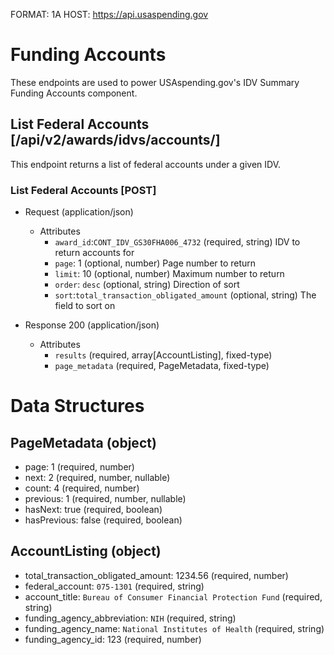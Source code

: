 FORMAT: 1A
HOST: https://api.usaspending.gov

# Funding Accounts

These endpoints are used to power USAspending.gov's IDV Summary Funding Accounts component.

## List Federal Accounts [/api/v2/awards/idvs/accounts/]

This endpoint returns a list of federal accounts under a given IDV.


### List Federal Accounts [POST]
+ Request (application/json)
    + Attributes
        + `award_id`:`CONT_IDV_GS30FHA006_4732` (required, string) 
            IDV to return accounts for
        + `page`: 1 (optional, number)
            Page number to return
        + `limit`: 10 (optional, number)
            Maximum number to return
        + `order`: `desc` (optional, string)
            Direction of sort
        + `sort`:`total_transaction_obligated_amount` (optional, string)
            The field to sort on

+ Response 200 (application/json)
    + Attributes 
       + `results` (required, array[AccountListing], fixed-type)
       + `page_metadata` (required, PageMetadata, fixed-type)


# Data Structures

## PageMetadata (object)
+ page: 1 (required, number)
+ next: 2 (required, number, nullable)
+ count: 4 (required, number)
+ previous: 1 (required, number, nullable)
+ hasNext: true (required, boolean)
+ hasPrevious: false (required, boolean)

## AccountListing (object)
+ total_transaction_obligated_amount: 1234.56 (required, number)
+ federal_account: `075-1301` (required, string)
+ account_title: `Bureau of Consumer Financial Protection Fund` (required, string)
+ funding_agency_abbreviation: `NIH` (required, string)
+ funding_agency_name: `National Institutes of Health` (required, string)
+ funding_agency_id: 123 (required, number)
